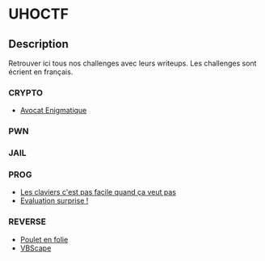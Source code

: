 # UHOCTF


## Description

Retrouver ici tous nos challenges avec leurs writeups.
Les challenges sont écrient en français.

### CRYPTO

- [Avocat Enigmatique](CRYPTO/Avocat-enigmatique/README.md)

### PWN

### JAIL

### PROG

* [Les claviers c'est pas facile quand ça veut pas](PROG/azertyu/README.md)
* [Evaluation surprise !](PROG/evaluation-surpise-!/README.md)

### REVERSE

- [Poulet en folie](REVERSE/Poulet-en-folie/README.md)
- [VBScape](REVERSE/VBScape/README.md)




